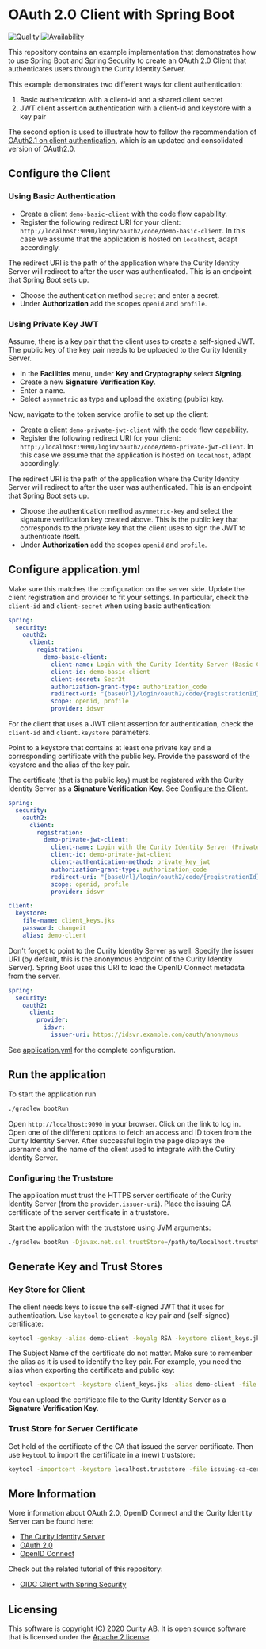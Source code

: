 # OAuth 2.0 Client with Spring Boot

[![Quality](https://img.shields.io/badge/quality-demo-red)](https://curity.io/resources/code-examples/status/)
[![Availability](https://img.shields.io/badge/availability-source-blue)](https://curity.io/resources/code-examples/status/)

This repository contains an example implementation that demonstrates how to use Spring Boot and Spring Security to create an OAuth 2.0 Client that authenticates users through the Curity Identity Server.

This example demonstrates two different ways for client authentication:

1. Basic authentication with a client-id and a shared client secret
2. JWT client assertion authentication with a client-id and keystore with a key pair

The second option is used to illustrate how to follow the recommendation of [OAuth2.1 on client authentication](https://datatracker.ietf.org/doc/html/draft-ietf-oauth-v2-1-07#section-2.4), which is an updated and consolidated version of OAuth2.0.

## Configure the Client

### Using Basic Authentication

* Create a client `demo-basic-client` with the code flow capability. 
* Register the following redirect URI for your client: `http://localhost:9090/login/oauth2/code/demo-basic-client`. In this case we assume that the application is hosted on `localhost`, adapt accordingly. 
 
The redirect URI is the path of the application where the Curity Identity Server will redirect to after the user was authenticated. This is an endpoint that Spring Boot sets up.

* Choose the authentication method `secret` and enter a secret. 
* Under **Authorization** add the scopes `openid` and `profile`.

### Using Private Key JWT
Assume, there is a key pair that the client uses to create a self-signed JWT. The public key of the key pair needs to be uploaded to the Curity Identity Server.
* In the **Facilities** menu, under **Key and Cryptography** select **Signing**.
* Create a new **Signature Verification Key**. 
* Enter a name.
* Select `asymmetric` as type and upload the existing (public) key.

Now, navigate to the token service profile to set up the client: 

* Create a client `demo-private-jwt-client` with the code flow capability. 
* Register the following redirect URI for your client: `http://localhost:9090/login/oauth2/code/demo-private-jwt-client`. In this case we assume that the application is hosted on `localhost`, adapt accordingly. 
 
The redirect URI is the path of the application where the Curity Identity Server will redirect to after the user was authenticated. This is an endpoint that Spring Boot sets up.

* Choose the authentication method `asymmetric-key` and select the signature verification key created above. This is the public key that corresponds to the private key that the client uses to sign the JWT to authenticate itself.
* Under **Authorization** add the scopes `openid` and `profile`.

## Configure application.yml
Make sure this matches the configuration on the server side. Update the client registration and provider to fit your settings. In particular, check the `client-id` and `client-secret` when using basic authentication:

```yaml
spring:
  security:
    oauth2:
      client:
        registration:
          demo-basic-client:
            client-name: Login with the Curity Identity Server (Basic Client)
            client-id: demo-basic-client
            client-secret: Secr3t
            authorization-grant-type: authorization_code
            redirect-uri: "{baseUrl}/login/oauth2/code/{registrationId}"
            scope: openid, profile
            provider: idsvr
```

For the client that uses a JWT client assertion for authentication, check the `client-id` and `client.keystore` parameters. 

Point to a keystore that contains at least one private key and a corresponding certificate with the public key. 
Provide the password of the keystore and the alias of the key pair. 

The certificate (that is the public key) must be registered with the Curity Identity Server as a **Signature Verification Key**. See [Configure the Client](#configure-the-client).

```yaml
spring:
  security:
    oauth2:
      client:
        registration:
          demo-private-jwt-client:
            client-name: Login with the Curity Identity Server (Private JWT Client)
            client-id: demo-private-jwt-client
            client-authentication-method: private_key_jwt
            authorization-grant-type: authorization_code
            redirect-uri: "{baseUrl}/login/oauth2/code/{registrationId}"
            scope: openid, profile
            provider: idsvr

client:
  keystore:
    file-name: client_keys.jks
    password: changeit
    alias: demo-client
```

Don't forget to point to the Curity Identity Server as well. Specify the issuer URI (by default, this is the anonymous endpoint of the Curity Identity Server). Spring Boot uses this URI to load the OpenID Connect metadata from the server.

```yaml
spring:
  security:
    oauth2:
      client:
        provider:
          idsvr:
            issuer-uri: https://idsvr.example.com/oauth/anonymous
```

See [application.yml](src/main/resources/application.yml) for the complete configuration.

## Run the application
To start the application run 

```bash
./gradlew bootRun
```

Open `http://localhost:9090` in your browser. Click on the link to log in. 
Open one of the different options to fetch an access and ID token from the Curity Identity Server. 
After successful login the page displays the username and the name of the client used to integrate with the Cutiry Identity Server.

### Configuring the Truststore

The application must trust the HTTPS server certificate of the Curity Identity Server (from the `provider.issuer-uri`). Place the issuing CA certificate of the server certificate in a truststore. 

Start the application with the truststore using JVM arguments:

```bash
./gradlew bootRun -Djavax.net.ssl.trustStore=/path/to/localhost.truststore -Djavax.net.ssl.trustStorePassword=changeit
```

## Generate Key and Trust Stores

### Key Store for Client

The client needs keys to issue the self-signed JWT that it uses for authentication. Use `keytool` to generate a key pair and (self-signed) certificate:

```bash
keytool -genkey -alias demo-client -keyalg RSA -keystore client_keys.jks -keysize 2048 -dname "CN=Demo Client,O=Example"
```

The Subject Name of the certificate do not matter. Make sure to remember the alias as it is used to identify the key pair. 
For example, you need the alias when exporting the certificate and public key:

```bash
keytool -exportcert -keystore client_keys.jks -alias demo-client -file demo-client.cer
```

You can upload the certificate file to the Curity Identity Server as a **Signature Verification Key**.

### Trust Store for Server Certificate

Get hold of the certificate of the CA that issued the server certificate. Then use `keytool` to import the certificate in a (new) truststore:

```bash
keytool -importcert -keystore localhost.truststore -file issuing-ca-cert.pem
```

## More Information
More information about OAuth 2.0, OpenID Connect and the Curity Identity Server can be found here:

* [The Curity Identity Server](https://curity.io)
* [OAuth 2.0](https://curity.io/resources/oauth/)
* [OpenID Connect](https://curity.io/resources/openid-connect/)

Check out the related tutorial of this repository:
* [OIDC Client with Spring Security](https://curity.io/resources/tutorials/howtos/writing-clients/oidc-spring-boot/)

## Licensing

This software is copyright (C) 2020 Curity AB. It is open source software that is licensed under the [Apache 2 license](LICENSE).
